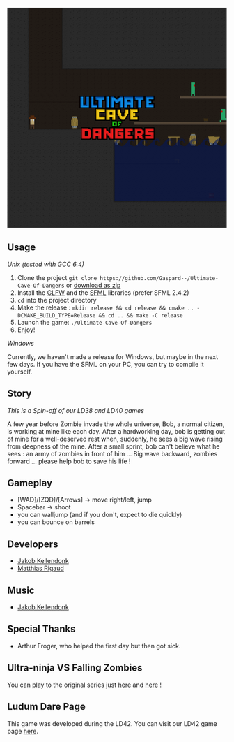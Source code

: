 ![Ultimate-Cave-Of-Dangers](https://raw.githubusercontent.com/Gaspard--/Ultimate-Cave-Of-Dangers/master/resources/jacket.png)

## Usage

*Unix (tested with GCC 6.4)*

1. Clone the project `git clone https://github.com/Gaspard--/Ultimate-Cave-Of-Dangers` or [download as zip](https://github.com/Gaspard--/Ultimate-Cave-Of-Dangers/archive/master.zip)
2. Install the [GLFW](http://www.glfw.org/) and the [SFML](https://www.sfml-dev.org/) libraries (prefer SFML 2.4.2)
3. `cd` into the project directory
4. Make the release : `mkdir release && cd release && cmake .. -DCMAKE_BUILD_TYPE=Release && cd .. && make -C release`
5. Launch the game: `./Ultimate-Cave-Of-Dangers`
6. Enjoy!

*Windows*

Currently, we haven't made a release for Windows, but maybe in the next few days. If you have the SFML on your PC, you can try to compile it yourself.

## Story

*This is a Spin-off of our LD38 and LD40 games*

A few year before Zombie invade the whole universe, Bob, a normal citizen, is working at mine like each day.
After a hardworking day, bob is getting out of mine for a well-deserved rest when, suddenly, he sees a big wave rising from deepness of the mine.
After a small sprint, bob can't believe what he sees : an army of zombies in front of him ...
Big wave backward, zombies forward ... please help bob to save his life !

## Gameplay

* [WAD]/[ZQD]/[Arrows]	-> move right/left, jump
* Spacebar		-> shoot
* you can walljump (and if you don't, expect to die quickly)
* you can bounce on barrels

## Developers
* [Jakob Kellendonk](https://github.com/Gaspard--)
* [Matthias Rigaud](https://github.com/matthiasrigaud)

## Music
* [Jakob Kellendonk](https://soundcloud.com/gaspard-4)

## Special Thanks
* Arthur Froger, who helped the first day but then got sick.

## Ultra-ninja VS Falling Zombies

You can play to the original series just [here](https://ldjam.com/events/ludum-dare/38/ultra-ninja-vs-falling-zombies) and [here](https://ldjam.com/events/ludum-dare/40/ultra-ninja-vs-falling-zombies-ii-new-hope) !

## Ludum Dare Page

This game was developed during the LD42.
You can visit our LD42 game page [here](https://ldjam.com/events/ludum-dare/42/ultimate-cave-of-dangers).
